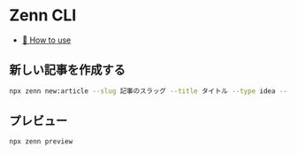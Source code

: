 # Zenn CLI

* [📘 How to use](https://zenn.dev/zenn/articles/zenn-cli-guide)

## 新しい記事を作成する

```bash
npx zenn new:article --slug 記事のスラッグ --title タイトル --type idea --emoji ✨
```

## プレビュー

```bash
npx zenn preview
```
